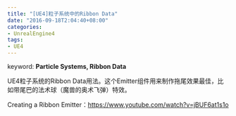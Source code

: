 ```yaml
---
title: "[UE4]粒子系统中的Ribbon Data"
date: "2016-09-18T2:04:40+08:00"
categories:
- UnrealEngine4
tags:
- UE4
---
```


keyword: **Particle Systems, Ribbon Data**

UE4粒子系统的Ribbon Data用法。这个Emitter组件用来制作拖尾效果最佳，比如带尾巴的法术球（魔兽的奥术飞弹）特效。

Creating a Ribbon Emitter：https://www.youtube.com/watch?v=jBUF6at1s1o
